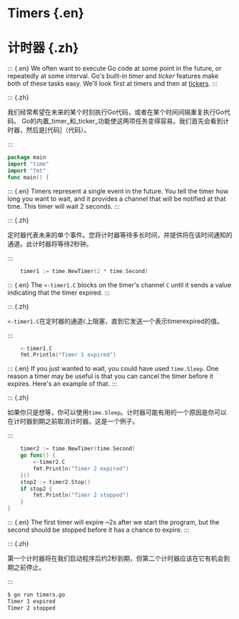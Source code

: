 
# Timers {.en}


# 计时器 {.zh}


::: {.en}
We often want to execute Go code at some point in the
future, or repeatedly at some interval. Go's built-in
_timer_ and _ticker_ features make both of these tasks
easy. We'll look first at timers and then
at [tickers](tickers).
:::

::: {.zh}

我们经常希望在未来的某个时刻执行Go代码，或者在某个时间间隔重复执行Go代码。 Go的内置_timer_和_ticker_功能使这两项任务变得容易。我们首先会看到计时器，然后是[代码]（代码）。

:::


```go
package main
import "time"
import "fmt"
func main() {
```


::: {.en}
Timers represent a single event in the future. You
tell the timer how long you want to wait, and it
provides a channel that will be notified at that
time. This timer will wait 2 seconds.
:::

::: {.zh}

定时器代表未来的单个事件。您将计时器等待多长时间，并提供将在该时间通知的通道。此计时器将等待2秒钟。

:::


```go
	timer1 := time.NewTimer(2 * time.Second)
```


::: {.en}
The `<-timer1.C` blocks on the timer's channel `C`
until it sends a value indicating that the timer
expired.
:::

::: {.zh}

`<-timer1.C`在定时器的通道`C`上阻塞，直到它发送一个表示timerexpired的值。

:::


```go
	<-timer1.C
	fmt.Println("Timer 1 expired")
```


::: {.en}
If you just wanted to wait, you could have used
`time.Sleep`. One reason a timer may be useful is
that you can cancel the timer before it expires.
Here's an example of that.
:::

::: {.zh}

如果你只是想等，你可以使用`time.Sleep`。计时器可能有用的一个原因是你可以在计时器到期之前取消计时器。这是一个例子。

:::


```go
	timer2 := time.NewTimer(time.Second)
	go func() {
		<-timer2.C
		fmt.Println("Timer 2 expired")
	}()
	stop2 := timer2.Stop()
	if stop2 {
		fmt.Println("Timer 2 stopped")
	}
}
```


::: {.en}
The first timer will expire ~2s after we start the
program, but the second should be stopped before it has
a chance to expire.
:::

::: {.zh}

第一个计时器将在我们启动程序后约2秒到期，但第二个计时器应该在它有机会到期之前停止。

:::


```sh
$ go run timers.go
Timer 1 expired
Timer 2 stopped
```


